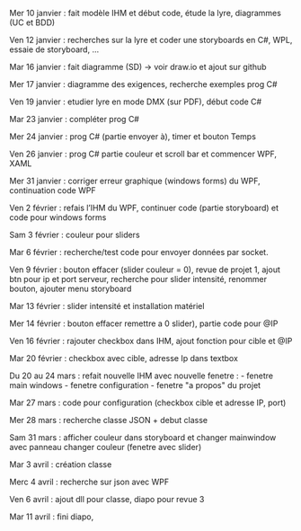 Mer 10 janvier : fait modèle IHM et début code, étude la lyre, diagrammes (UC et BDD)

Ven 12 janvier : recherches sur la lyre et coder une storyboards en C#, WPL, essaie de storyboard, …

Mar 16 janvier : fait diagramme (SD) -> voir draw.io et ajout sur github

Mer 17 janvier : diagramme des exigences, recherche exemples prog C#

Ven 19 janvier : etudier lyre en mode DMX (sur PDF), début code C#

Mar 23 janvier : compléter prog C#

Mer 24 janvier : prog C# (partie envoyer à), timer et bouton Temps

Ven 26 janvier : prog C# partie couleur et scroll bar et commencer WPF, XAML

Mer 31 janvier : corriger erreur graphique (windows forms) du WPF, continuation code WPF

Ven 2 février : refais l’IHM du WPF, continuer code (partie storyboard) et code pour windows forms

Sam 3 février : couleur pour sliders 

Mar 6 février : recherche/test code pour envoyer données par socket.

Ven 9 février : bouton effacer (slider couleur = 0), revue de projet 1, ajout btn pour ip et port serveur, recherche pour slider intensité, renommer bouton, ajouter menu storyboard

Mar 13 février : slider intensité et installation matériel 

Mer 14 février : bouton effacer remettre a 0 slider), partie code pour @IP

Ven 16 février : rajouter checkbox dans IHM, ajout fonction pour cible et @IP

Mar 20 février : checkbox avec cible, adresse Ip dans textbox

Du 20 au 24 mars : refait nouvelle IHM avec nouvelle fenetre : 
    - fenetre main windows
    - fenetre configuration
    - fenetre "a propos" du projet
    
Mar 27 mars : code pour configuration (checkbox cible et adresse IP, port)

Mer 28 mars : recherche classe JSON + debut classe

Sam 31 mars : afficher couleur dans storyboard et changer mainwindow avec panneau changer couleur (fenetre avec slider)

Mar 3 avril : création classe

Merc 4 avril : recherche sur json avec WPF

Ven 6 avril : ajout dll pour classe, diapo pour revue 3

Mar 11 avril : fini diapo, 
